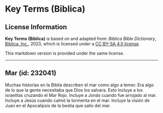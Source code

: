 # Key Terms (Biblica)

## License Information

**Key Terms (Biblica)** is based on and adapted from: _Biblica Bible Dictionary_, [Biblica, Inc.](https://www.biblica.com/), 2023, which is licensed under a [CC BY-SA 4.0 license](https://creativecommons.org/licenses/by-sa/4.0/legalcode.en).

This markdown version is provided under the same license.



--------------------------------

## Mar (id: 232041)

Muchas historias en la Biblia describen el mar como algo a temer. Era algo de lo que la gente necesitaba que Dios los salvara. Esto incluye a los israelitas cruzando el Mar Rojo. Incluye a Jonás cuando fue arrojado al mar. Incluye a Jesús cuando calmó la tormenta en el mar. Incluye la visión de Juan en el Apocalipsis de la bestia que salío del mar.


